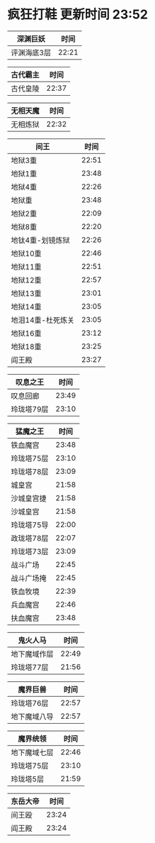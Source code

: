 # 疯狂打鞋 更新时间 23:52

| 深渊巨妖   | 时间    |
|--------|-------|
| 评渊海底3层 | 22:21 |

| 古代霸主   | 时间    |
|--------|-------|
| 古代皇陵 | 22:37 |

| 无相天魔   | 时间    |
|--------|-------|
| 无相炼狱 | 22:32 |

| 间王   | 时间    |
|--------|-------|
| 地狱3重 | 22:51 |
| 地狱1重 | 23:48 |
| 地狱4重 | 22:26 |
| 地狱重 | 23:48 |
| 地狱2重 | 22:09 |
| 地狱8重 | 22:20 |
| 地钛4重-划镜炼狱 | 22:26 |
| 地狱10重 | 22:46 |
| 地狱11重 | 22:51 |
| 地狱12重 | 22:57 |
| 地狱13重 | 23:01 |
| 地狱14重 | 23:05 |
| 地泪14重-杜死炼关 | 23:05 |
| 地狱16重 | 23:12 |
| 地狱18重 | 23:25 |
| 阎王殿 | 23:27 |

| 叹息之王   | 时间    |
|--------|-------|
| 叹息回廊 | 23:49 |
| 玲珑塔79层 | 23:10 |

| 猛魔之王   | 时间    |
|--------|-------|
| 铁血魔宫 | 23:48 |
| 玲珑塔75层 | 23:10 |
| 玲珑塔78层 | 23:09 |
| 城皇宫 | 21:58 |
| 沙城皇宫捷 | 21:58 |
| 沙城皇宫 | 21:58 |
| 玲珑塔75导 | 22:00 |
| 政珑塔78层 | 22:07 |
| 玲珑塔73层 | 23:09 |
| 战斗广场 | 22:45 |
| 战斗广场掩 | 22:45 |
| 铁血牧境 | 22:39 |
| 兵血魔宫 | 22:46 |
| 扶血魔宫 | 23:48 |

| 鬼火人马   | 时间    |
|--------|-------|
| 地下魔域作层 | 22:49 |
| 玲珑塔77层 | 21:56 |

| 魔界巨兽   | 时间    |
|--------|-------|
| 玲珑塔76层 | 22:57 |
| 地下魔域八导 | 22:57 |

| 魔界统领   | 时间    |
|--------|-------|
| 地下魔域七层 | 22:46 |
| 玲珑塔75层 | 23:10 |
| 玲珑塔5层 | 21:59 |

| 东岳大帝   | 时间    |
|--------|-------|
| 间王殴 | 23:24 |
| 阎王殿 | 23:24 |